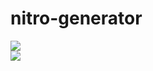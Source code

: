 # nitro-generator

<img src="https://cdn.discordapp.com/attachments/284707525620662272/1011304256462131312/unknown.png" heigh="50%"><br>
<img src="https://cdn.discordapp.com/attachments/284707525620662272/1011304652135989428/unknown.png" heigh="50%">
